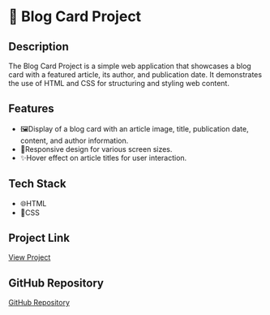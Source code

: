 # 📝 Blog Card Project

## Description
The Blog Card Project is a simple web application that showcases a blog card with a featured article, its author, and publication date. It demonstrates the use of HTML and CSS for structuring and styling web content.

## Features
- 🖼️Display of a blog card with an article image, title, publication date, content, and author information.
-  📱Responsive design for various screen sizes.
- ✨Hover effect on article titles for user interaction.

## Tech Stack
- 🌐HTML
- 🎨CSS

## Project Link
[View Project](https://blog-preview-card-main-chi.vercel.app/) 

## GitHub Repository
[GitHub Repository](https://github.com/Vishwanathanselvamoorthy/blog-preview-card-main) 

